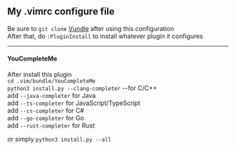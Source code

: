 ## My .vimrc configure file  
Be sure to `git clone` [Vundle](https://github.com/VundleVim/Vundle.vim) after using this configuration  
After that, do `:PluginInstall` to install whatever plugin it configures

-----
#### YouCompleteMe  

After install this plugin  
`cd .vim/bundle/YouCompleteMe`  
`python3 install.py --clang-completer` --for C/C++  
add `--java-completer` for Java  
add `--ts-completer` for JavaScript/TypeScript  
add `--cs-completer` for C#  
add `--go-completer` for Go  
add `--rust-completer` for Rust  

or simply `python3 install.py --all`
